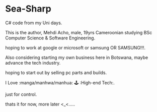 # Sea-Sharp
C# code from my Uni days.

This is the author, Mehdi Acho, male, 19yrs Cameroonian studying BSc Computer Science & Software Engineering.

hoping to work at google or microsoft or samsung OR SAMSUNG!!!.

Also considering starting my own business here in Botswana, maybe advance the tech industry.

hoping to start out by selling pc parts and builds.

I Love :manga/manhwa/manhua: :joystick: :High-end Tech:.

just for control.

thats it for now, more later <_<.....
